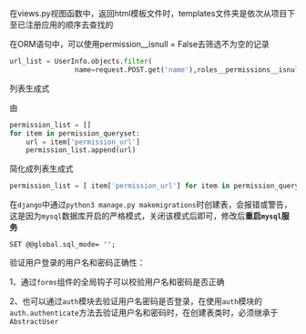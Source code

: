 在views.py视图函数中，返回html模板文件时，templates文件夹是依次从项目下至已注册应用的顺序去查找的

在ORM语句中，可以使用permission__isnull = False去筛选不为空的记录

```python
url_list = UserInfo.objects.filter(
                name=request.POST.get('name'),roles__permissions__isnull=False).values_list('roles__permissions__url').distinct()
```



列表生成式

由

```python
permission_list = []
for item in permission_queryset:
	url = item['permission_url']
	permission_list.append(url)
```

简化成列表生成式

```python
permission_list = [ item['permission_url'] for item in permission_queryset]
```



在`django`中通过`python3 manage.py makemigrations`时创建表，会报错或警告，这是因为`mysql`数据库开启的严格模式，关闭该模式后即可，修改后**重启`mysql`服务**	

```
SET @@global.sql_mode= '';
```



验证用户登录的用户名和密码正确性：

1、通过`forms`组件的全局钩子可以校验用户名和密码是否正确

2、也可以通过`auth`模块去验证用户名密码是否登录，在使用`auth`模块的`auth.authenticate`方法去验证用户名和密码时，在创建表类时，必须继承于`AbstractUser`

